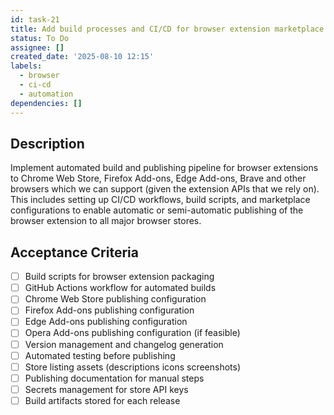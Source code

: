 ```yaml
---
id: task-21
title: Add build processes and CI/CD for browser extension marketplace publishing
status: To Do
assignee: []
created_date: '2025-08-10 12:15'
labels:
  - browser
  - ci-cd
  - automation
dependencies: []
---
```


## Description

Implement automated build and publishing pipeline for browser extensions to Chrome Web Store, Firefox Add-ons, Edge Add-ons, Brave and other browsers which we can support (given the extension APIs that we rely on). This includes setting up CI/CD workflows, build scripts, and marketplace configurations to enable automatic or semi-automatic publishing of the browser extension to all major browser stores.

## Acceptance Criteria

- [ ] Build scripts for browser extension packaging
- [ ] GitHub Actions workflow for automated builds
- [ ] Chrome Web Store publishing configuration
- [ ] Firefox Add-ons publishing configuration
- [ ] Edge Add-ons publishing configuration
- [ ] Opera Add-ons publishing configuration (if feasible)
- [ ] Version management and changelog generation
- [ ] Automated testing before publishing
- [ ] Store listing assets (descriptions icons screenshots)
- [ ] Publishing documentation for manual steps
- [ ] Secrets management for store API keys
- [ ] Build artifacts stored for each release
